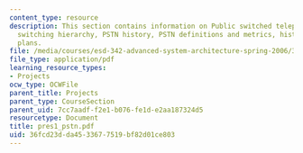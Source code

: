```yaml
---
content_type: resource
description: This section contains information on Public switched telephone network,
  switching hierarchy, PSTN history, PSTN definitions and metrics, historical connection
  plans.
file: /media/courses/esd-342-advanced-system-architecture-spring-2006/36fcd23dda4533677519bf82d01ce803_pres1_pstn.pdf
file_type: application/pdf
learning_resource_types:
- Projects
ocw_type: OCWFile
parent_title: Projects
parent_type: CourseSection
parent_uid: 7cc7aadf-f2e1-b076-fe1d-e2aa187324d5
resourcetype: Document
title: pres1_pstn.pdf
uid: 36fcd23d-da45-3367-7519-bf82d01ce803
---
```


